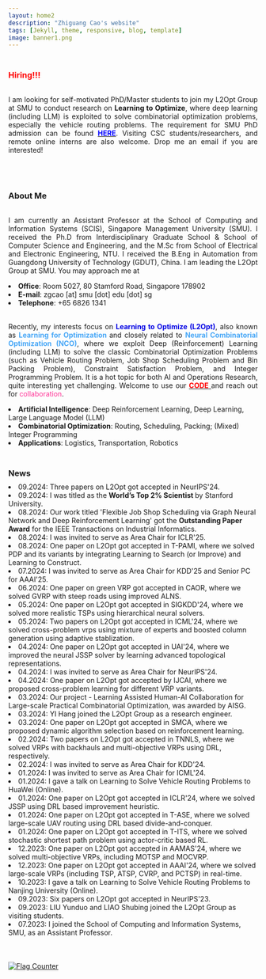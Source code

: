 ```yaml
---
layout: home2
description: "Zhiguang Cao's website"
tags: [Jekyll, theme, responsive, blog, template]
image: banner1.png
---
```

<h3 style="margin-bottom:0px;padding-top:20px;color:#FF0000">Hiring!!!</h3> <br>

<p align="justify">I am looking for self-motivated PhD/Master students to join my L2Opt Group at SMU to conduct research on <b>Learning to Optimize</b>, where deep learning (including LLM) is exploited to solve combinatorial optimization problems, especially the vehicle routing problems. The requirement for SMU PhD admission can be found <a href="https://scis.smu.edu.sg/programmes/PhD/admission-fees-scholarships"  target="_blank"> <font color="#0000FF"><b>HERE</b></font></a>. Visiting CSC students/researchers, and remote online interns are also welcome.  Drop me an email if you are interested! </p>
<br />


<h3 style="margin-bottom:0px;padding-top:20px;">About Me</h3> <br>

<p align="justify">I am currently an Assistant Professor at the School of Computing and Information Systems (SCIS), Singapore Management University (SMU). I received the Ph.D from Interdisciplinary Graduate School & School of Computer Science and Engineering, and the M.Sc from School of Electrical and Electronic Engineering, NTU. I received the B.Eng in Automation from Guangdong University of Technology (GDUT), China. I am leading the L2Opt Group at SMU. You may approach me at</p>
<li>	    
<b>Office</b>: Room 5027, 80 Stamford Road, Singapore 178902
</li>
<li>	    
<b>E-mail</b>: zgcao [at] smu [dot] edu [dot] sg
</li>
<li>	    
<b>Telephone</b>:  +65 6826 1341 
</li>
<br />


<p align="justify">Recently, my interests focus on <font color="#0000E3"><b>Learning to Optimize (L2Opt)</b></font>, also known as <font color="#47A7F7"><b>Learning for Optimization </b></font> and closely related to <font color="#47A7F7"><b>Neural Combinatorial Optimization (NCO)</b></font>, where we exploit Deep (Reinforcement) Learning (including LLM) to solve the classic Combinatorial Optimization Problems (such as Vehicle Routing Problem, Job Shop Scheduling Problem and Bin Packing Problem), Constraint Satisfaction Problem, and Integer Programming Problem. It is a hot topic for both AI and Operations Research, quite interesting yet challenging. Welcome to use our <a href="https://zhiguangcaosg.github.io/publications/"  target="_blank"> <font color="#FF0000"><b>CODE</b> </font></a> and reach out for <font color="#FF3396">collaboration</font>.
</p>
<li>	    
<b>Artificial Intelligence</b>:  Deep Reinforcement Learning, Deep Learning, Large Language Model (LLM)
</li>
<li>	    
<b>Combinatorial Optimization</b>:  Routing, Scheduling, Packing; (Mixed) Integer Programming
</li>
<li>	    
<b>Applications</b>: Logistics, Transportation, Robotics
</li>

<h3 style="margin-bottom:-8px;padding-top:20px;">News</h3> <br>

<li>	    
09.2024:  Three papers on L2Opt got accepted in NeurIPS'24.
</li>

<li>	    
09.2024:  I was titled as the <b> World’s Top 2% Scientist </b> by Stanford University.
</li>

<li>	    
08.2024:  Our work titled 'Flexible Job Shop Scheduling via Graph Neural Network and Deep Reinforcement Learning' got the <b>Outstanding Paper Award</b> for the IEEE Transactions on Industrial Informatics.
</li>
<li>	    
08.2024:  I was invited to serve as Area Chair for ICLR'25.
</li>

<li>	    
08.2024:  One paper on L2Opt got accepted in T-PAMI, where we solved PDP and its variants by integrating Learning to Search (or Improve) and Learning to Construct.
</li>

<li>	    
07.2024:  I was invited to serve as Area Chair for KDD'25 and Senior PC for AAAI'25.
</li>

<li>	    
06.2024:  One paper on green VRP got accepted in CAOR, where we solved GVRP with steep roads using improved ALNS.
</li>

<li>	    
05.2024:  One paper on L2Opt got accepted in SIGKDD'24, where we solved more realistic TSPs using hierarchical neural solvers.
</li>

<li>	    
05.2024:  Two papers on L2Opt got accepted in ICML'24, where we solved cross-problem vrps using mixture of experts and boosted column generation using adaptive stablization.
</li>

<li>	    
04.2024:  One paper on L2Opt got accepted in UAI'24, where we improved the neural JSSP solver by learning advanced topological representations.
</li>

<li>	    
04.2024:  I was invited to serve as Area Chair for NeurIPS'24.
</li>

<li>	    
04.2024:  One paper on L2Opt got accepted by IJCAI, where we proposed cross-problem learning for different VRP variants.
</li>

<li>	    
03.2024:  Our project - Learning Assisted Human-AI Collaboration for Large-scale Practical Combinatorial Optimization, was awarded by AISG. 
</li>

<li>	    
03.2024:  YI Hang joined the L2Opt Group as a research engineer. 
</li>

<li>	    
03.2024:  One paper on L2Opt got accepted in SMCA, where we proposed dynamic algorithm selection based on reinforcement learning.
</li>

<li>	    
02.2024:  Two papers on L2Opt got accepted in TNNLS, where we solved VRPs with backhauls and multi-objective VRPs using DRL, respectively.
</li>

<li>	    
02.2024:  I was invited to serve as Area Chair for KDD'24.
</li>

<li>	    
01.2024:  I was invited to serve as Area Chair for ICML'24.
</li>

<li>	    
01.2024:  I gave a talk on Learning to Solve Vehicle Routing Problems to HuaWei (Online).
</li>

<li>	    
01.2024:  One paper on L2Opt got accepted in ICLR'24, where we solved JSSP using DRL based improvement heuristic.
</li>

<li>	    
01.2024:  One paper on L2Opt got accepted in T-ASE, where we solved large-scale UAV routing using DRL based divide-and-conquer.
</li>

<li>	    
01.2024:  One paper on L2Opt got accepted in T-ITS, where we solved stochastic shortest path problem using actor-critic based RL.
</li>

<li>	    
12.2023:  One paper on L2Opt got accepted in AAMAS'24, where we solved multi-objective VRPs, including MOTSP and MOCVRP.
</li>

<li>	    
12.2023:  One paper on L2Opt got accepted in AAAI'24, where we solved large-scale VRPs (including TSP, ATSP, CVRP, and PCTSP) in real-time.
</li>

<li>	    
10.2023:  I gave a talk on Learning to Solve Vehicle Routing Problems to Nanjing University (Online).
</li>

<li>	    
09.2023:  Six papers on L2Opt got accepted in NeurIPS'23.
</li>

<li>	    
09.2023:  LIU Yunduo and LIAO Shubing joined the L2Opt Group as visiting students.
</li>
<li>	    
07.2023: I joined the School of Computing and Information Systems, SMU, as an Assistant Professor.
</li>

<br>
<br>
<br>
<a href="https://info.flagcounter.com/MtD5"><img src="https://s11.flagcounter.com/count2/MtD5/bg_FFFFFF/txt_000000/border_CCCCCC/columns_2/maxflags_10/viewers_0/labels_0/pageviews_0/flags_0/percent_0/" alt="Flag Counter" border="0"></a>
